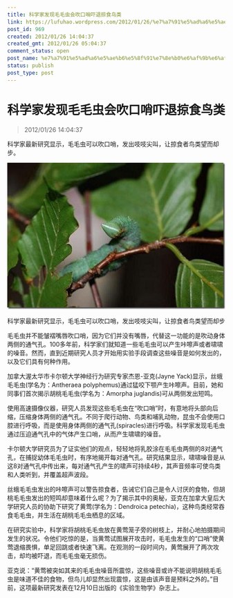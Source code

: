 ```yaml
---
title: 科学家发现毛毛虫会吹口哨吓退掠食鸟类
link: https://lufuhao.wordpress.com/2012/01/26/%e7%a7%91%e5%ad%a6%e5%ae%b6%e5%8f%91%e7%8e%b0%e6%af%9b%e6%af%9b%e8%99%ab%e4%bc%9a%e5%90%b9%e5%8f%a3%e5%93%a8%e5%90%93%e9%80%80%e6%8e%a0%e9%a3%9f%e9%b8%9f%e7%b1%bb/
post_id: 969
created: 2012/01/26 14:04:37
created_gmt: 2012/01/26 05:04:37
comment_status: open
post_name: %e7%a7%91%e5%ad%a6%e5%ae%b6%e5%8f%91%e7%8e%b0%e6%af%9b%e6%af%9b%e8%99%ab%e4%bc%9a%e5%90%b9%e5%8f%a3%e5%93%a8%e5%90%93%e9%80%80%e6%8e%a0%e9%a3%9f%e9%b8%9f%e7%b1%bb
status: publish
post_type: post
---
```


# 科学家发现毛毛虫会吹口哨吓退掠食鸟类

> 2012/01/26 14:04:37

科学家最新研究显示，毛毛虫可以吹口哨，发出吱吱尖叫，让掠食者鸟类望而却步。

![20120126-140437-0001](/assets/images/20120126-140437-0001.jpg)

科学家最新研究显示，毛毛虫可以吹口哨，发出吱吱尖叫，让掠食者鸟类望而却步

毛毛虫并不能皱褶嘴唇吹口哨，因为它们并没有嘴唇，代替这一功能的是吹动身体两侧的通气孔。100多年前，科学家们就知道一些毛毛虫可以产生咔嚓声或者啸啸的噪音。然而，直到近期研究人员才开始用实验手段调查这些噪音是如何发出的，以及它们具有何种作用。 

加拿大渥太华市卡尔顿大学神经行为研究专家杰恩-亚克(Jayne Yack)显示，丝蛾毛毛虫(学名为：Antheraea polyphemus)通过猛咬下颚产生咔嚓声。目前，她和同事们首次揭示胡桃毛毛虫(学名为：Amorpha juglandis)可从两侧发出短鸣。 

使用高速摄像仪器，研究人员发现这些毛毛虫在“吹口哨”时，有意地将头部向后缩，压缩身体两侧的通气孔。不同于爬行动物、鸟类和哺乳动物，昆虫不会使用口腔进行呼吸，而是使用身体两侧的通气孔(spiracles)进行呼吸。科学家发现毛毛虫通过压迫通气孔中的气体产生口哨，从而产生啸啸的噪音。 

卡尔顿大学研究员为了证实他们的观点，轻轻地将乳胶涂在毛毛虫两侧的8对通气孔，在捕捉幼体毛毛虫时，有序地揭开每对通气孔。研究结果显示，啸啸噪音是从这8对通气孔中传出来，每对通气孔产生的啸声可持续4秒，其声音频率可使鸟类和人类听到，并覆盖超声波段。 

丝蛾毛毛虫发出的咔嚓声可以警告掠食者，告诫它们自己是令人讨厌的食物，但胡桃毛毛虫发出的短鸣却意味着什么呢？为了揭示其中的奥秘，亚克在加拿大皇后大学研究人员的协助下研究了黄莺(学名为：Dendroica petechia)，这种鸟类经常吞食毛毛虫，并生活在胡桃毛毛虫栖息的区域。 

在研究实验中，科学家将胡桃毛毛虫放在黄莺笼子旁的树枝上，并耐心地拍摄期间发生的状况。令他们吃惊的是，当黄莺试图展开攻击时，毛毛虫发生的“口哨”使黄莺退缩畏惧，单足回跳或者快速飞离。在观测的一段时间内，黄莺展开了两次攻击，却均被吓退，而毛毛虫毫无损伤。 

亚克说：“黄莺被突如其来的毛毛虫噪音所震惊，这些噪音或许不能说明胡桃毛毛虫是味道不佳的食物，但鸟儿却显然出现震惊，这是由该声音是预料之外的。”目前，这项最新研究发表在12月10日出版的《实验生物学》杂志上。
